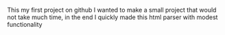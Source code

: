 This my first project on github
I wanted to make a small project that would not take much time,
 in the end I quickly made this html parser with modest functionality